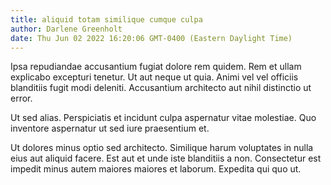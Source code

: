 ```yaml
---
title: aliquid totam similique cumque culpa
author: Darlene Greenholt
date: Thu Jun 02 2022 16:20:06 GMT-0400 (Eastern Daylight Time)
---
```

Ipsa repudiandae accusantium fugiat dolore rem quidem. Rem et ullam explicabo excepturi tenetur. Ut aut neque ut quia. Animi vel vel officiis blanditiis fugit modi deleniti. Accusantium architecto aut nihil distinctio ut error.

 Ut sed alias. Perspiciatis et incidunt culpa aspernatur vitae molestiae. Quo inventore aspernatur ut sed iure praesentium et.

 Ut dolores minus optio sed architecto. Similique harum voluptates in nulla eius aut aliquid facere. Est aut et unde iste blanditiis a non. Consectetur est impedit minus autem maiores maiores et laborum. Expedita qui quo ut.
